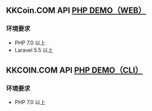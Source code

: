 ## KKCoin.COM API [PHP DEMO（WEB）](https://github.com/KKCoinEx/api-php-demo/blob/master/web_demo.md)

### 环境要求

- PHP 7.0 以上
- Laravel 5.5 以上

## KKCOIN.COM API [PHP DEMO（CLI）](https://github.com/KKCoinEx/api-php-demo/blob/master/cli_demo.md)

### 环境要求

- PHP 7.0 以上

